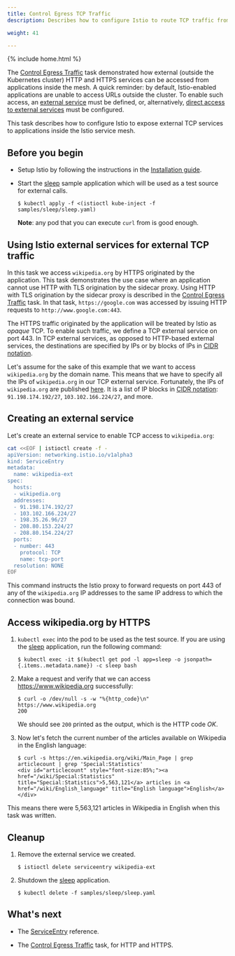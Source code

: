 ```yaml
---
title: Control Egress TCP Traffic
description: Describes how to configure Istio to route TCP traffic from services in the mesh to external services.

weight: 41

---
```

{% include home.html %}

The [Control Egress Traffic]({{home}}/docs/tasks/traffic-management-v1alpha3/egress.html) task demonstrated how external (outside the Kubernetes cluster) HTTP and HTTPS services can be accessed from applications inside the mesh. A quick reminder: by default, Istio-enabled applications are unable to access URLs outside the cluster. To enable such access, an [external service]({{home}}/docs/reference/config/istio.networking.v1alpha3.html#ServiceEntry) must be defined, or, alternatively, [direct access to external services]({{home}}/docs/tasks/traffic-management-v1alpha3/egress.html#calling-external-services-directly) must be configured.

This task describes how to configure Istio to expose external TCP services to applications inside the Istio service mesh.

## Before you begin

* Setup Istio by following the instructions in the
  [Installation guide]({{home}}/docs/setup/).

* Start the [sleep](https://github.com/istio/istio/tree/master/samples/sleep) sample application which will be used as a test source for external calls.

  ```command
  $ kubectl apply -f <(istioctl kube-inject -f samples/sleep/sleep.yaml)
  ```

  **Note**: any pod that you can execute `curl` from is good enough.

## Using Istio external services for external TCP traffic

In this task we access `wikipedia.org` by HTTPS originated by the application. This task demonstrates the use case where an application cannot use HTTP with TLS origination by the sidecar proxy. Using HTTP with TLS origination by the sidecar proxy is described in the [Control Egress Traffic]({{home}}/docs/tasks/traffic-management-v1alpha3/egress.html) task. In that task, `https://google.com` was accessed by issuing HTTP requests to `http://www.google.com:443`.

The HTTPS traffic originated by the application will be treated by Istio as _opaque_ TCP. To enable such traffic, we define a TCP external service on port 443. In TCP external services, as opposed to HTTP-based external services, the destinations are specified by IPs or by blocks of IPs in [CIDR notation](https://tools.ietf.org/html/rfc2317).

Let's assume for the sake of this example that we want to access `wikipedia.org` by the domain name. This means that we have to specify all the IPs of `wikipedia.org` in our TCP external service. Fortunately, the IPs of `wikipedia.org` are published [here]( https://www.mediawiki.org/wiki/Wikipedia_Zero/IP_Addresses). It is a list of IP blocks in [CIDR notation](https://tools.ietf.org/html/rfc2317): `91.198.174.192/27`, `103.102.166.224/27`, and more.

## Creating an external service

Let's create an external service to enable TCP access to `wikipedia.org`:

```bash
cat <<EOF | istioctl create -f -
apiVersion: networking.istio.io/v1alpha3
kind: ServiceEntry
metadata:
  name: wikipedia-ext
spec:
  hosts:
  - wikipedia.org
  addresses:
  - 91.198.174.192/27
  - 103.102.166.224/27
  - 198.35.26.96/27
  - 208.80.153.224/27
  - 208.80.154.224/27
  ports:
  - number: 443
    protocol: TCP
    name: tcp-port
  resolution: NONE
EOF
```

This command instructs the Istio proxy to forward requests on port 443 of any of the `wikipedia.org` IP addresses to the same IP address to which the connection was bound.

## Access wikipedia.org by HTTPS

1. `kubectl exec` into the pod to be used as the test source. If you are using the [sleep](https://github.com/istio/istio/tree/master/samples/sleep) application, run the following command:

   ```command
   $ kubectl exec -it $(kubectl get pod -l app=sleep -o jsonpath={.items..metadata.name}) -c sleep bash
   ```

1. Make a request and verify that we can access https://www.wikipedia.org successfully:

   ```command
   $ curl -o /dev/null -s -w "%{http_code}\n" https://www.wikipedia.org
   200
   ```

   We should see `200` printed as the output, which is the HTTP code _OK_.

1. Now let's fetch the current number of the articles available on Wikipedia in the English language:

   ```command
   $ curl -s https://en.wikipedia.org/wiki/Main_Page | grep articlecount | grep 'Special:Statistics'
   <div id="articlecount" style="font-size:85%;"><a href="/wiki/Special:Statistics" title="Special:Statistics">5,563,121</a> articles in <a  href="/wiki/English_language" title="English language">English</a></div>
   ```

  This means there were 5,563,121 articles in Wikipedia in English when this task was written.

## Cleanup

1. Remove the external service we created.

   ```command
   $ istioctl delete serviceentry wikipedia-ext
   ```

1. Shutdown the [sleep](https://github.com/istio/istio/tree/master/samples/sleep) application.

   ```command
   $ kubectl delete -f samples/sleep/sleep.yaml
   ```

## What's next

* The [ServiceEntry]({{home}}/docs/reference/config/istio.networking.v1alpha3.html#ServiceEntry) reference.

* The [Control Egress Traffic]({{home}}/docs/tasks/traffic-management-v1alpha3/egress.html) task, for HTTP and HTTPS.
